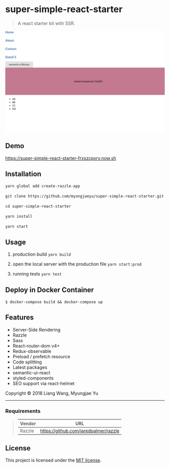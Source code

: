 # super-simple-react-starter

> A react starter kit with SSR.

<img width="600" src="demo.png"/>

## Demo

https://super-simple-react-starter-frxszcpxry.now.sh

## Installation

```
yarn global add create-razzle-app

git clone https://github.com/myungjaeyu/super-simple-react-starter.git

cd super-simple-react-starter

yarn install

yarn start
```

## Usage

1. production build `yarn build`

2. open the local server with the production file `yarn start:prod`

3. running tests `yarn test`

## Deploy in Docker Container

```
$ docker-compose build && docker-compose up
```

## Features

- Server-Side Rendering
- Razzle
- Sass
- React-router-dom v4+
- Redux-observable
- Preload / prefetch resource
- Code splitting
- Latest packages
- semantic-ui-react
- styled-components
- SEO support via react-helmet

Copyright © 2018 Liang Wang, Myungjae Yu

___

### Requirements

> | Vendor                | URL                                                   |
> |------------------------|------------------------------------------------------|
> | Razzle                 | https://github.com/jaredpalmer/razzle                |


## License

This project is licensed under the [MIT license](LICENSE).
